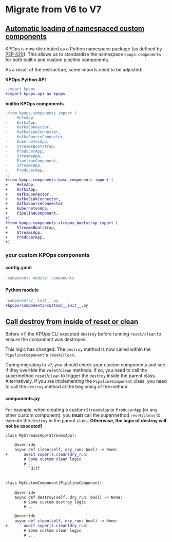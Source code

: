 # Migrate from V6 to V7

## [Automatic loading of namespaced custom components](https://github.com/bakdata/kpops/pull/500)

KPOps is now distributed as a Python namespace package (as defined by [PEP 420](https://peps.python.org/pep-0420/)). This allows us to standardize the namespace `kpops.components` for both builtin and custom pipeline components.

As a result of the restructure, some imports need to be adjusted:

**KPOps Python API**

```diff
-import kpops
+import kpops.api as kpops
```

**builtin KPOps components**

```diff
-from kpops.components import (
-    HelmApp,
-    KafkaApp,
-    KafkaConnector,
-    KafkaSinkConnector,
-    KafkaSourceConnector,
-    KubernetesApp,
-    StreamsBootstrap,
-    ProducerApp,
-    StreamsApp,
-    PipelineComponent,
-    StreamsApp,
-    ProducerApp,
-)
+from kpops.components.base_components import (
+    HelmApp,
+    KafkaApp,
+    KafkaConnector,
+    KafkaSinkConnector,
+    KafkaSourceConnector,
+    KubernetesApp,
+    PipelineComponent,
+)
+from kpops.components.streams_bootstrap import (
+    StreamsBootstrap,
+    StreamsApp,
+    ProducerApp,
+)
```

### your custom KPOps components

#### config.yaml

```diff
-components_module: components
```

#### Python module

```diff
-components/__init__.py
+kpops/components/custom/__init__.py
```

## [Call destroy from inside of reset or clean](https://github.com/bakdata/kpops/pull/501)

Before v7, the KPOps CLI executed `destroy` before running `reset/clean` to ensure the component was destroyed.

This logic has changed. The `destroy` method is now called within the `PipelineComponent`'s `reset`/`clean`.

During migrating to v7, you should check your custom components and see if they override the `reset`/`clean` methods. If so, you need to call the supermethod `reset`/`clean` to trigger the `destroy` inside the parent class. Alternatively, if you are implementing the `PipelineComponent` class, you need to call the `destroy` method at the beginning of the method.

#### components.py

For example, when creating a custom `StreamsApp` or `ProducerApp` (or any other custom component), you **must** call the supermethod `reset`/`clean` to execute the `destroy` in the parent class. **Otherwise, the logic of destroy will not be executed!**

````diff
class MyStreamsApp(StreamsApp):

    @override
    async def clean(self, dry_run: bool) -> None:
+       await super().clean(dry_run)
        # Some custom clean logic
        # ...
        ```diff
        
 
class MyCustomComponent(PipelineComponent):
    
    @override
    async def destroy(self, dry_run: bool) -> None:
        # Some custom destroy logic
        # ...

    @override
    async def clean(self, dry_run: bool) -> None:
+       await super().clean(dry_run)
        # Some custom clean logic
        # ...
````
